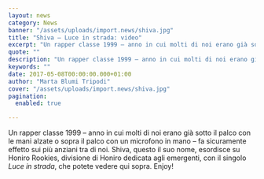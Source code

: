```yaml
---
layout: news
category: News
banner: "/assets/uploads/import.news/shiva.jpg"
title: "Shiva – Luce in strada: video"
excerpt: "Un rapper classe 1999 – anno in cui molti di noi erano già sotto il palco con le mani alzate o sopra il palco con un microfono in mano – fa sicuramente effetto sui più anziani tra di noi. Shiva, questo il suo nome, esordisce su Honiro Rookies, divisione di Honiro dedicata agli emergenti, con [&hellip"
quote: ""
description: "Un rapper classe 1999 – anno in cui molti di noi erano già sotto il palco con le mani alzate o sopra il palco con un microfono in mano – fa sicuramente effetto sui più anziani tra di noi. Shiva, questo il suo nome, esordisce su Honiro Rookies, divisione di Honiro dedicata agli emergenti, con [&hellip"
keywords: ""
date: 2017-05-08T00:00:00.000+01:00
author: "Marta Blumi Tripodi"
cover: "/assets/uploads/import.news/shiva.jpg"
pagination:
  enabled: true

---
```


Un rapper classe 1999 – anno in cui molti di noi erano già sotto il palco con le mani alzate o sopra il palco con un microfono in mano – fa sicuramente effetto sui più anziani tra di noi. Shiva, questo il suo nome, esordisce su Honiro Rookies, divisione di Honiro dedicata agli emergenti, con il singolo _Luce in strada_, che potete vedere qui sopra. Enjoy!